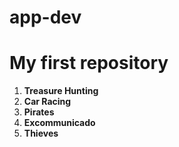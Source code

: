 # app-dev
# My first repository

1. **Treasure Hunting**
2. **Car Racing**
3. **Pirates**
4. **Excommunicado**
5. **Thieves**
